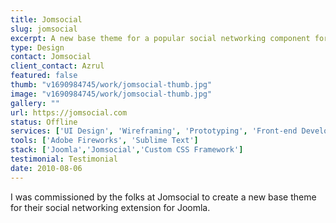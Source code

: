 ```yaml
---
title: Jomsocial
slug: jomsocial
excerpt: A new base theme for a popular social networking component for Joomla!.
type: Design
contact: Jomsocial
client_contact: Azrul
featured: false
thumb: "v1690984745/work/jomsocial-thumb.jpg"
image: "v1690984745/work/jomsocial-thumb.jpg"
gallery: ""
url: https://jomsocial.com
status: Offline
services: ['UI Design', 'Wireframing', 'Prototyping', 'Front-end Development']
tools: ['Adobe Fireworks', 'Sublime Text']
stack: ['Joomla','Jomsocial','Custom CSS Framework']
testimonial: Testimonial
date: 2010-08-06
---
```

I was commissioned by the folks at Jomsocial to create a new base theme for their social networking extension for Joomla.